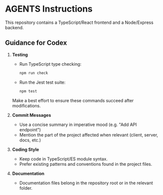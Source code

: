 # AGENTS Instructions

This repository contains a TypeScript/React frontend and a Node/Express backend.

## Guidance for Codex

1. **Testing**
   - Run TypeScript type checking:
     ```bash
     npm run check
     ```
   - Run the Jest test suite:
     ```bash
     npm test
     ```
   Make a best effort to ensure these commands succeed after modifications.

2. **Commit Messages**
   - Use a concise summary in imperative mood (e.g. "Add API endpoint")
   - Mention the part of the project affected when relevant (client, server, docs, etc.)

3. **Coding Style**
   - Keep code in TypeScript/ES module syntax.
   - Prefer existing patterns and conventions found in the project files.

4. **Documentation**
   - Documentation files belong in the repository root or in the relevant folder.

